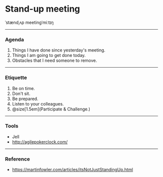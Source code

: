 # Stand-up meeting 

ˈstændˌʌp meetingˈmiːtɪŋ

---

### Agenda

1. Things I have done since yesterday's meeting.
2. Things I am going to get done today.
3. Obstacles that I need someone to remove.


---

### Etiquette

1. Be on time.
2. Don't sit.
3. Be prepared.
4. Listen to your colleagues.
5. @size[1.5em](Participate & Challenge.)

---

### Tools
* Jell
* http://agilepokerclock.com/

---

### Reference

* https://martinfowler.com/articles/itsNotJustStandingUp.html
